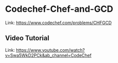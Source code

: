 # Codechef-Chef-and-GCD
Link: https://www.codechef.com/problems/CHFGCD
## Video Tutorial
Link: https://www.youtube.com/watch?v=Swa5WkD2PCk&ab_channel=CodeChef
